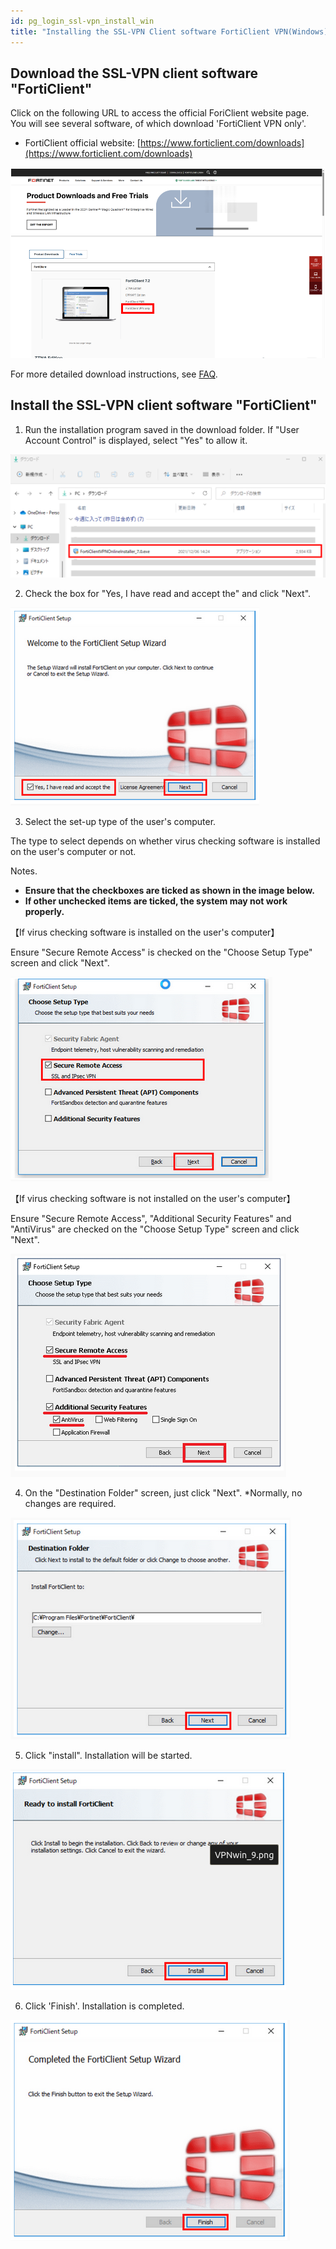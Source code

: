 ```yaml
---
id: pg_login_ssl-vpn_install_win
title: "Installing the SSL-VPN Client software FortiClient VPN(Windows)"
---
```



## Download the SSL-VPN client software "FortiClient"

Click on the following URL to access the official ForiClient website page. You will see several software, of which download 'FortiClient VPN only'.

- FortiClient official website: [https://www.forticlient.com/downloads](https://www.forticlient.com/downloads)

![figure](VPN_MAC_install_1_701_1.png)

For more detailed download instructions, see [FAQ](/faq/faq_login_personal#how-to-DL-VPN).


## Install the SSL-VPN client software "FortiClient"


1. Run the installation program saved in the download folder.
If "User Account Control" is displayed, select "Yes" to allow it.

![figure](VPNwin_3_701.png)

2. Check the box for "Yes, I have read and accept the" and click "Next".

![figure](VPNwin_4.png)

3. Select the set-up type of the user's computer. 

The type to select depends on whether virus checking software is installed on the user's computer or not.

Notes.
- **Ensure that the checkboxes are ticked as shown in the image below.**
- **If other unchecked items are ticked, the system may not work properly.**

【If virus checking software is installed on the user's computer】

Ensure "Secure Remote Access" is checked on the "Choose Setup Type" screen and click "Next".


![figure](VPNwin_5.png)

【If virus checking software is not installed on the user's computer】

Ensure "Secure Remote Access", "Additional Security Features" and "AntiVirus" are checked on the "Choose Setup Type" screen and click "Next".

![figure](VPNwin_6.png)

4. On the "Destination Folder" screen, just click "Next". *Normally, no changes are required.


![figure](VPNwin_8.png)

5. Click "install". Installation will be started.

![figure](VPNwin_9.png)

6. Click 'Finish'. Installation is completed.

![figure](VPNwin_10.png)
